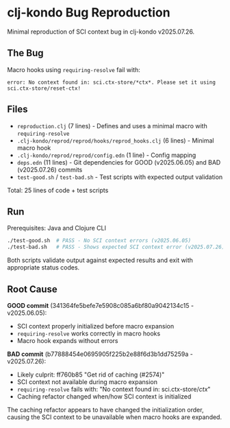 # clj-kondo Bug Reproduction

Minimal reproduction of SCI context bug in clj-kondo v2025.07.26.

## The Bug

Macro hooks using `requiring-resolve` fail with:
```
error: No context found in: sci.ctx-store/*ctx*. Please set it using sci.ctx-store/reset-ctx!
```

## Files

- `reproduction.clj` (7 lines) - Defines and uses a minimal macro with `requiring-resolve`
- `.clj-kondo/reprod/reprod/hooks/reprod_hooks.clj` (6 lines) - Minimal macro hook
- `.clj-kondo/reprod/reprod/config.edn` (1 line) - Config mapping
- `deps.edn` (11 lines) - Git dependencies for GOOD (v2025.06.05) and BAD (v2025.07.26) commits
- `test-good.sh` / `test-bad.sh` - Test scripts with expected output validation

Total: 25 lines of code + test scripts

## Run

Prerequisites: Java and Clojure CLI

```bash
./test-good.sh  # PASS - No SCI context errors (v2025.06.05)
./test-bad.sh   # PASS - Shows expected SCI context error (v2025.07.26)
```

Both scripts validate output against expected results and exit with appropriate status codes.

## Root Cause

**GOOD commit** (341364fe5befe7e5908c085a6bf80a9042134c15 - v2025.06.05):
- SCI context properly initialized before macro expansion
- `requiring-resolve` works correctly in macro hooks
- Macro hook expands without errors

**BAD commit** (b77888454e0695905f225b2e88f6d3b1dd75259a - v2025.07.26):
- Likely culprit: ff760b85 "Get rid of caching (#2574)"  
- SCI context not available during macro expansion
- `requiring-resolve` fails with: "No context found in: sci.ctx-store/*ctx*"
- Caching refactor changed when/how SCI context is initialized

The caching refactor appears to have changed the initialization order, causing the SCI context to be unavailable when macro hooks are expanded.
